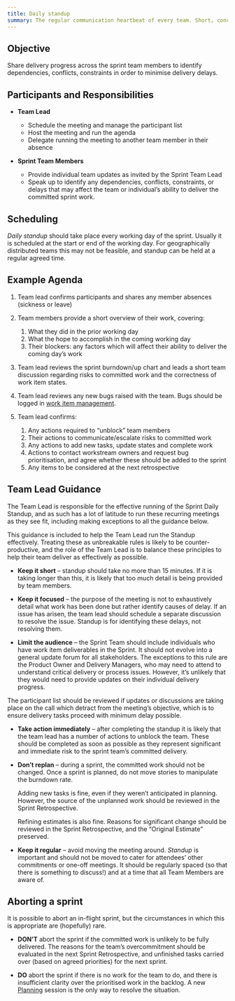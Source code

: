 ```yaml
---
title: Daily standup
summary: The regular communication heartbeat of every team. Short, concise, and focussed collaboration time, which is essential for successful delivery.
---
```


## Objective 
Share delivery progress across the sprint team members to identify dependencies, conflicts, constraints in order to minimise delivery delays. 

## Participants and Responsibilities 

 * **Team Lead** 
    * Schedule the meeting and manage the participant list 
    * Host the meeting and run the agenda 
    * Delegate running the meeting to another team member in their absence 
 
* **Sprint Team Members**
    * Provide individual team updates as invited by the Sprint Team Lead 
    * Speak up to identify any dependencies, conflicts, constraints, or delays that may affect the team or individual’s ability to deliver the committed sprint work. 

## Scheduling  
_Daily standup_ should take place every working day of the sprint. Usually it is scheduled at the start or end of the working day. For geographically distributed teams this may not be feasible, and standup can be held at a regular agreed time. 

## Example Agenda 

 1. Team lead confirms participants and shares any member absences (sickness or leave) 
 2. Team members provide a short overview of their work, covering: 

     1. What they did in the prior working day 
     2. What the hope to accomplish in the coming working day 
     3. Their blockers: any factors which will affect their ability to deliver the coming day’s work 

 3. Team lead reviews the sprint burndown/up chart and leads a short team discussion regarding risks to committed work and the correctness of work item states. 
 4. Team lead reviews any new bugs raised with the team. Bugs should be logged in [work item management](). 
 5. Team lead confirms:

     1. Any actions required to “unblock” team members 
     2. Their actions to communicate/escalate risks to committed work 
     3. Any actions to add new tasks, update states and complete work 
     4. Actions to contact workstream owners and request bug prioritisation, and agree whether these should be added to the sprint 
     5. Any items to be considered at the next retrospective 

## Team Lead Guidance 

The Team Lead is responsible for the effective running of the Sprint Daily Standup, and as such has a lot of latitude to run these recurring meetings as they see fit, including making exceptions to all the guidance below. 

This guidance is included to help the Team Lead run the Standup effectively. Treating these as unbreakable rules is likely to be counter-productive, and the role of the Team Lead is to balance these principles to help their team deliver as effectively as possible. 

 * **Keep it short** – standup should take no more than 15 minutes. If it is taking longer than this, it is likely that too much detail is being provided by team members. 
 
 * **Keep it focused** – the purpose of the meeting is not to exhaustively detail what work has been done but rather identify causes of delay. If an issue has arisen, the team lead should schedule a separate discussion to resolve the issue. Standup is for identifying these delays, not resolving them. 
 
 * **Limit the audience** – the Sprint Team should include individuals who have work item deliverables in the Sprint. It should not evolve into a general update forum for all stakeholders. The exceptions to this rule are the Product Owner and Delivery Managers, who may need to attend to understand critical delivery or process issues. However, it’s unlikely that they would need to provide updates on their individual delivery progress. 
 
 The participant list should be reviewed if updates or discussions are taking place on the call which detract from the meeting’s objective, which is to ensure delivery tasks proceed with minimum delay possible. 
 

 * **Take action immediately** – after completing the standup it is likely that the team lead has a number of actions to unblock the team. These should be completed as soon as possible as they represent significant and immediate risk to the sprint team’s committed delivery. 
 
 * **Don’t replan** – during a sprint, the committed work should not be changed. Once a sprint is planned, do not move stories to manipulate the burndown rate. 
 
   Adding new tasks is fine, even if they weren’t anticipated in planning. However, the source of the unplanned work should be reviewed in the Sprint Retrospective.
 
   Refining estimates is also fine. Reasons for significant change should be reviewed in the Sprint Retrospective, and the “Original Estimate” preserved. 
 
 * **Keep it regular** – avoid moving the meeting around. _Standup_ is important and should not be moved to cater for attendees’ other commitments or one-off meetings. It should be regularly spaced (so that there is something to discuss!) and at a time that all Team Members are aware of. 

## Aborting a sprint 
It is possible to abort an in-flight sprint, but the circumstances in which this is appropriate are (hopefully) rare. 

   * **DON’T** abort the sprint if the committed work is unlikely to be fully delivered. The reasons for the team’s overcommitment should be evaluated in the next Sprint Retrospective, and unfinished tasks carried over (based on agreed priorities) for the next sprint. 
 

   * **DO** abort the sprint if there is no work for the team to do, and there is insufficient clarity over the prioritised work in the backlog. A new [Planning]() session is the only way to resolve the situation. 